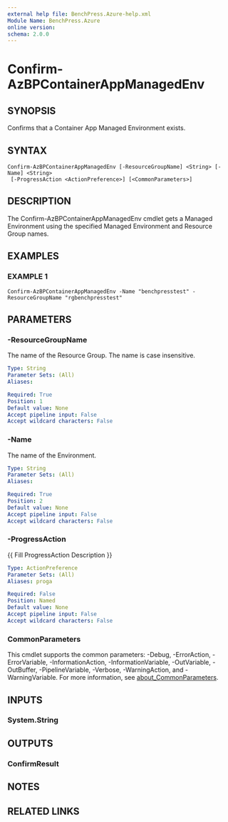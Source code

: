 ```yaml
---
external help file: BenchPress.Azure-help.xml
Module Name: BenchPress.Azure
online version:
schema: 2.0.0
---
```


# Confirm-AzBPContainerAppManagedEnv

## SYNOPSIS
Confirms that a Container App Managed Environment exists.

## SYNTAX

```
Confirm-AzBPContainerAppManagedEnv [-ResourceGroupName] <String> [-Name] <String>
 [-ProgressAction <ActionPreference>] [<CommonParameters>]
```

## DESCRIPTION
The Confirm-AzBPContainerAppManagedEnv cmdlet gets a Managed Environment using the specified Managed Environment
and Resource Group names.

## EXAMPLES

### EXAMPLE 1
```
Confirm-AzBPContainerAppManagedEnv -Name "benchpresstest" -ResourceGroupName "rgbenchpresstest"
```

## PARAMETERS

### -ResourceGroupName
The name of the Resource Group.
The name is case insensitive.

```yaml
Type: String
Parameter Sets: (All)
Aliases:

Required: True
Position: 1
Default value: None
Accept pipeline input: False
Accept wildcard characters: False
```

### -Name
The name of the Environment.

```yaml
Type: String
Parameter Sets: (All)
Aliases:

Required: True
Position: 2
Default value: None
Accept pipeline input: False
Accept wildcard characters: False
```

### -ProgressAction
{{ Fill ProgressAction Description }}

```yaml
Type: ActionPreference
Parameter Sets: (All)
Aliases: proga

Required: False
Position: Named
Default value: None
Accept pipeline input: False
Accept wildcard characters: False
```

### CommonParameters
This cmdlet supports the common parameters: -Debug, -ErrorAction, -ErrorVariable, -InformationAction, -InformationVariable, -OutVariable, -OutBuffer, -PipelineVariable, -Verbose, -WarningAction, and -WarningVariable. For more information, see [about_CommonParameters](http://go.microsoft.com/fwlink/?LinkID=113216).

## INPUTS

### System.String
## OUTPUTS

### ConfirmResult
## NOTES

## RELATED LINKS
